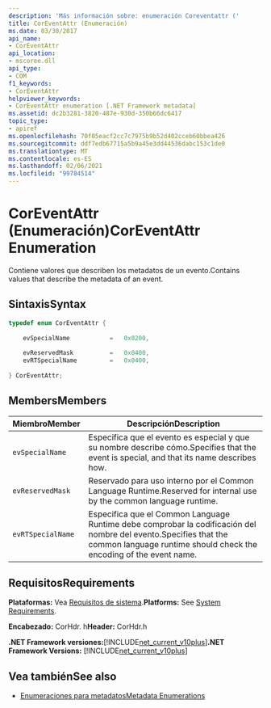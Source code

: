 ```yaml
---
description: 'Más información sobre: enumeración Coreventattr ('
title: CorEventAttr (Enumeración)
ms.date: 03/30/2017
api_name:
- CorEventAttr
api_location:
- mscoree.dll
api_type:
- COM
f1_keywords:
- CorEventAttr
helpviewer_keywords:
- CorEventAttr enumeration [.NET Framework metadata]
ms.assetid: dc2b3281-3820-487e-930d-350b66dc6417
topic_type:
- apiref
ms.openlocfilehash: 70f05eacf2cc7c7975b9b52d402cceb60bbea426
ms.sourcegitcommit: ddf7edb67715a5b9a45e3dd44536dabc153c1de0
ms.translationtype: MT
ms.contentlocale: es-ES
ms.lasthandoff: 02/06/2021
ms.locfileid: "99784514"
---
```

# <a name="coreventattr-enumeration"></a><span data-ttu-id="da670-103">CorEventAttr (Enumeración)</span><span class="sxs-lookup"><span data-stu-id="da670-103">CorEventAttr Enumeration</span></span>

<span data-ttu-id="da670-104">Contiene valores que describen los metadatos de un evento.</span><span class="sxs-lookup"><span data-stu-id="da670-104">Contains values that describe the metadata of an event.</span></span>  
  
## <a name="syntax"></a><span data-ttu-id="da670-105">Sintaxis</span><span class="sxs-lookup"><span data-stu-id="da670-105">Syntax</span></span>  
  
```cpp  
typedef enum CorEventAttr {  
  
    evSpecialName           =   0x0200,  
  
    evReservedMask          =   0x0400,  
    evRTSpecialName         =   0x0400,  
  
} CorEventAttr;  
```  
  
## <a name="members"></a><span data-ttu-id="da670-106">Members</span><span class="sxs-lookup"><span data-stu-id="da670-106">Members</span></span>  
  
|<span data-ttu-id="da670-107">Miembro</span><span class="sxs-lookup"><span data-stu-id="da670-107">Member</span></span>|<span data-ttu-id="da670-108">Descripción</span><span class="sxs-lookup"><span data-stu-id="da670-108">Description</span></span>|  
|------------|-----------------|  
|`evSpecialName`|<span data-ttu-id="da670-109">Especifica que el evento es especial y que su nombre describe cómo.</span><span class="sxs-lookup"><span data-stu-id="da670-109">Specifies that the event is special, and that its name describes how.</span></span>|  
|`evReservedMask`|<span data-ttu-id="da670-110">Reservado para uso interno por el Common Language Runtime.</span><span class="sxs-lookup"><span data-stu-id="da670-110">Reserved for internal use by the common language runtime.</span></span>|  
|`evRTSpecialName`|<span data-ttu-id="da670-111">Especifica que el Common Language Runtime debe comprobar la codificación del nombre del evento.</span><span class="sxs-lookup"><span data-stu-id="da670-111">Specifies that the common language runtime should check the encoding of the event name.</span></span>|  
  
## <a name="requirements"></a><span data-ttu-id="da670-112">Requisitos</span><span class="sxs-lookup"><span data-stu-id="da670-112">Requirements</span></span>  

 <span data-ttu-id="da670-113">**Plataformas:** Vea [Requisitos de sistema](../../get-started/system-requirements.md).</span><span class="sxs-lookup"><span data-stu-id="da670-113">**Platforms:** See [System Requirements](../../get-started/system-requirements.md).</span></span>  
  
 <span data-ttu-id="da670-114">**Encabezado:** CorHdr. h</span><span class="sxs-lookup"><span data-stu-id="da670-114">**Header:** CorHdr.h</span></span>  
  
 <span data-ttu-id="da670-115">**.NET Framework versiones:**[!INCLUDE[net_current_v10plus](../../../../includes/net-current-v10plus-md.md)]</span><span class="sxs-lookup"><span data-stu-id="da670-115">**.NET Framework Versions:** [!INCLUDE[net_current_v10plus](../../../../includes/net-current-v10plus-md.md)]</span></span>  
  
## <a name="see-also"></a><span data-ttu-id="da670-116">Vea también</span><span class="sxs-lookup"><span data-stu-id="da670-116">See also</span></span>

- [<span data-ttu-id="da670-117">Enumeraciones para metadatos</span><span class="sxs-lookup"><span data-stu-id="da670-117">Metadata Enumerations</span></span>](metadata-enumerations.md)
